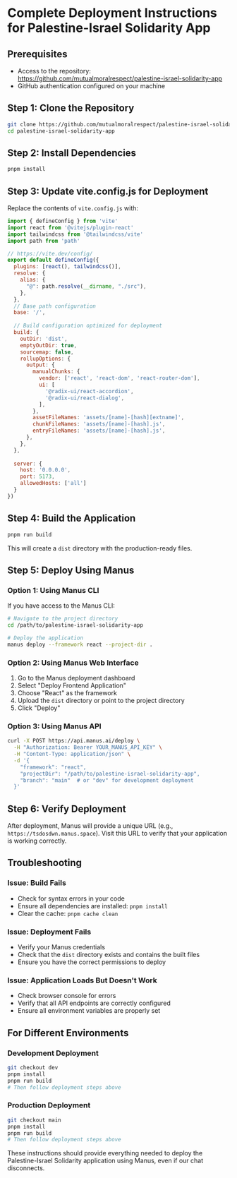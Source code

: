 # Complete Deployment Instructions for Palestine-Israel Solidarity App

## Prerequisites
- Access to the repository: https://github.com/mutualmoralrespect/palestine-israel-solidarity-app
- GitHub authentication configured on your machine

## Step 1: Clone the Repository
```bash
git clone https://github.com/mutualmoralrespect/palestine-israel-solidarity-app.git
cd palestine-israel-solidarity-app
```

## Step 2: Install Dependencies
```bash
pnpm install
```

## Step 3: Update vite.config.js for Deployment
Replace the contents of `vite.config.js` with:

```javascript
import { defineConfig } from 'vite'
import react from '@vitejs/plugin-react'
import tailwindcss from '@tailwindcss/vite'
import path from 'path'

// https://vite.dev/config/
export default defineConfig({
  plugins: [react(), tailwindcss()],
  resolve: {
    alias: {
      "@": path.resolve(__dirname, "./src"),
    },
  },
  // Base path configuration
  base: '/',
  
  // Build configuration optimized for deployment
  build: {
    outDir: 'dist',
    emptyOutDir: true,
    sourcemap: false,
    rollupOptions: {
      output: {
        manualChunks: {
          vendor: ['react', 'react-dom', 'react-router-dom'],
          ui: [
            '@radix-ui/react-accordion',
            '@radix-ui/react-dialog',
          ],
        },
        assetFileNames: 'assets/[name]-[hash][extname]',
        chunkFileNames: 'assets/[name]-[hash].js',
        entryFileNames: 'assets/[name]-[hash].js',
      },
    },
  },
  
  server: {
    host: '0.0.0.0',
    port: 5173,
    allowedHosts: ['all']
  }
})
```

## Step 4: Build the Application
```bash
pnpm run build
```
This will create a `dist` directory with the production-ready files.

## Step 5: Deploy Using Manus

### Option 1: Using Manus CLI
If you have access to the Manus CLI:

```bash
# Navigate to the project directory
cd /path/to/palestine-israel-solidarity-app

# Deploy the application
manus deploy --framework react --project-dir .
```

### Option 2: Using Manus Web Interface
1. Go to the Manus deployment dashboard
2. Select "Deploy Frontend Application"
3. Choose "React" as the framework
4. Upload the `dist` directory or point to the project directory
5. Click "Deploy"

### Option 3: Using Manus API
```bash
curl -X POST https://api.manus.ai/deploy \
  -H "Authorization: Bearer YOUR_MANUS_API_KEY" \
  -H "Content-Type: application/json" \
  -d '{
    "framework": "react",
    "projectDir": "/path/to/palestine-israel-solidarity-app",
    "branch": "main"  # or "dev" for development deployment
  }'
```

## Step 6: Verify Deployment
After deployment, Manus will provide a unique URL (e.g., `https://tsdosdwn.manus.space`). Visit this URL to verify that your application is working correctly.

## Troubleshooting

### Issue: Build Fails
- Check for syntax errors in your code
- Ensure all dependencies are installed: `pnpm install`
- Clear the cache: `pnpm cache clean`

### Issue: Deployment Fails
- Verify your Manus credentials
- Check that the `dist` directory exists and contains the built files
- Ensure you have the correct permissions to deploy

### Issue: Application Loads But Doesn't Work
- Check browser console for errors
- Verify that all API endpoints are correctly configured
- Ensure all environment variables are properly set

## For Different Environments

### Development Deployment
```bash
git checkout dev
pnpm install
pnpm run build
# Then follow deployment steps above
```

### Production Deployment
```bash
git checkout main
pnpm install
pnpm run build
# Then follow deployment steps above
```

These instructions should provide everything needed to deploy the Palestine-Israel Solidarity application using Manus, even if our chat disconnects.

